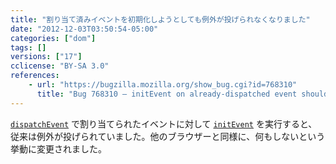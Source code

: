 ```yaml
---
title: "割り当て済みイベントを初期化しようとしても例外が投げられなくなりました"
date: "2012-12-03T03:50:54-05:00"
categories: ["dom"]
tags: []
versions: ["17"]
cclicense: "BY-SA 3.0"
references:
    - url: "https://bugzilla.mozilla.org/show_bug.cgi?id=768310"
      title: "Bug 768310 – initEvent on already-dispatched event should be a noop (rather than throwing)"
---
```

[`dispatchEvent`](https://developer.mozilla.org/docs/DOM/element.dispatchEvent) で割り当てられたイベントに対して [`initEvent`](https://developer.mozilla.org/docs/DOM/event.initEvent) を実行すると、従来は例外が投げられていました。他のブラウザーと同様に、何もしないという挙動に変更されました。
